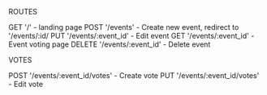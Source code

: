 ROUTES

GET '/' - landing page
POST '/events' - Create new event, redirect to '/events/:id/
PUT '/events/:event_id' - Edit event 
GET '/events/:event_id' - Event voting page
DELETE '/events/:event_id' - Delete event

VOTES

POST '/events/:event_id/votes' - Create vote
PUT '/events/:event_id/votes' - Edit vote

